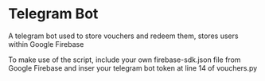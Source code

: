 # Telegram Bot
 A telegram bot used to store vouchers and redeem them, stores users within Google Firebase

To make use of the script, include your own firebase-sdk.json file from Google Firebase and inser your telegram bot token at line 14 of vouchers.py